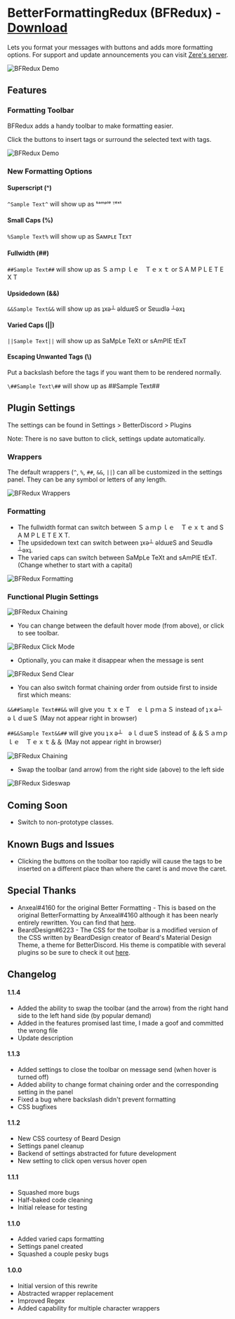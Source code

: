 # BetterFormattingRedux (BFRedux) - [Download](https://raw.githubusercontent.com/rauenzi/BetterDiscordAddons/master/Plugins/BetterFormattingRedux/BetterFormattingRedux.plugin.js)

Lets you format your messages with buttons and adds more formatting options. For support and update announcements you can visit [Zere's server](http://discord.zackrauen.com/).

![BFRedux Demo](https://zippy.gfycat.com/HugeDeadDuckling.gif)

## Features

### Formatting Toolbar
BFRedux adds a handy toolbar to make formatting easier.

Click the buttons to insert tags or surround the selected text with tags.

![BFRedux Demo](http://discord.zackrauen.com/BFRedux/bfredux.png)

### New Formatting Options

#### Superscript (^)
`^Sample Text^` will show up as ˢᵃᵐᵖˡᵉ ᵀᵉˣᵗ

#### Small Caps (%)
`%Sample Text%` will show up as Sᴀᴍᴘʟᴇ Tᴇxᴛ

#### Fullwidth (##)
`##Sample Text##` will show up as Ｓａｍｐｌｅ　Ｔｅｘｔ or S A M P L E  T E X T

#### Upsidedown (&&)
`&&Sample Text&&` will show up as ʇxǝ┴ ǝldɯɐS or Sɐɯdlǝ ┴ǝxʇ

#### Varied Caps (||)
`||Sample Text||` will show up as SaMpLe TeXt or sAmPlE tExT

#### Escaping Unwanted Tags (\\)
Put a backslash before the tags if you want them to be rendered normally.

`\##Sample Text\##` will show up as \##Sample Text\##

## Plugin Settings

The settings can be found in Settings > BetterDiscord > Plugins

Note: There is no save button to click, settings update automatically.

### Wrappers
The default wrappers (`^`, `%`, `##`, `&&`, `||`) can all be customized in the settings panel. They can be any symbol or letters of any length.

![BFRedux Wrappers](http://discord.zackrauen.com/BFRedux/wrappers.png)

### Formatting
 - The fullwidth format can switch between Ｓａｍｐｌｅ　Ｔｅｘｔ and S A M P L E  T E X T.
 - The upsidedown text can switch between ʇxǝ┴ ǝldɯɐS and Sɐɯdlǝ ┴ǝxʇ.
 - The varied caps can switch between SaMpLe TeXt and sAmPlE tExT. (Change whether to start with a capital)
 
![BFRedux Formatting](http://discord.zackrauen.com/BFRedux/formatting.png)
 
### Functional Plugin Settings
![BFRedux Chaining](http://discord.zackrauen.com/BFRedux/functional_updated.png)

 - You can change between the default hover mode (from above), or click to see toolbar.
 
![BFRedux Click Mode](https://zippy.gfycat.com/RectangularGargantuanIndianjackal.gif)
 - Optionally, you can make it disappear when the message is sent
 
![BFRedux Send Clear](https://zippy.gfycat.com/IllfatedDimpledGalapagossealion.gif)

 - You can also switch format chaining order from outside first to inside first which means:
 
`&&##Sample Text##&&` will give you ｔｘｅＴ　ｅｌｐｍａＳ instead of ʇｘǝ┴　ǝｌｄɯɐＳ (May not appear right in browser)

`##&&Sample Text&&##` will give you ʇｘǝ┴　ǝｌｄɯɐＳ instead of ＆＆Ｓａｍｐｌｅ　Ｔｅｘｔ＆＆ (May not appear right in browser)

 ![BFRedux Chaining](http://discord.zackrauen.com/BFRedux/chaining_order.png)
 
 - Swap the toolbar (and arrow) from the right side (above) to the left side
 
 ![BFRedux Sideswap](https://zippy.gfycat.com/FlusteredViciousEnglishpointer.gif)
 

## Coming Soon
 - Switch to non-prototype classes.

## Known Bugs and Issues
 - Clicking the buttons on the toolbar too rapidly will cause the tags to be inserted on a different place than where the caret is and move the caret.

## Special Thanks
 - Anxeal#4160 for the original Better Formatting - This is based on the original BetterFormatting by Anxeal#4160 although it has been nearly entirely rewritten. You can find that [here](https://github.com/Anxeal/BDEnhancements/tree/master/plugins/BetterFormatting). 
 - BeardDesign#6223 - The CSS for the toolbar is a modified version of the CSS written by BeardDesign creator of Beard's Material Design Theme, a theme for BetterDiscord. His theme is compatible with several plugins so be sure to check it out [here](http://www.beard-design.com/discord-material-theme).
 
## Changelog

#### 1.1.4

 - Added the ability to swap the toolbar (and the arrow) from the right hand side to the left hand side (by popular demand)
 - Added in the features promised last time, I made a goof and committed the wrong file
 - Update description

#### 1.1.3

 - Added settings to close the toolbar on message send (when hover is turned off)
 - Added ability to change format chaining order and the corresponding setting in the panel
 - Fixed a bug where backslash didn't prevent formatting
 - CSS bugfixes

#### 1.1.2

 - New CSS courtesy of Beard Design
 - Settings panel cleanup
 - Backend of settings abstracted for future development
 - New setting to click open versus hover open

#### 1.1.1

 - Squashed more bugs
 - Half-baked code cleaning
 - Initial release for testing

#### 1.1.0

 - Added varied caps formatting
 - Settings panel created
 - Squashed a couple pesky bugs

#### 1.0.0

 - Initial version of this rewrite
 - Abstracted wrapper replacement
 - Improved Regex
 - Added capability for multiple character wrappers

